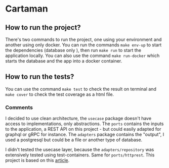 # Cartaman

## How to run the project?

There's two commands to run the project, one using your environment and another using only docker.
You can run the commands `make env-up` to start the dependencies (database only ), then run `make run` to start the application locally.
You can also use the command `make run-docker` which starts the database and the app into a docker container.

## How to run the tests?

You can use the command `make test` to check the result on terminal and `make cover` to check the test coverage as a html file.

### Comments

I decided to use clean architecture, the `usecase` package doesn't have access to implementations, only abstractions. The `ports` contains the inputs to the application, a REST API on this project - but could easily adapted for graphql or gRPC for instance.
The `adapters` package contains the "output", I used a postgresql but could be a file or another type of database.

I didn't tested the usecase layer, because the `adapters/repository` was extensively tested using test-containers. Same for `ports/httprest`.
This project is based on this [article](https://threedots.tech/post/introducing-clean-architecture).




